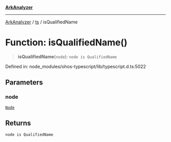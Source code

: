 [**ArkAnalyzer**](../../../../README.md)

***

[ArkAnalyzer](../../../../globals.md) / [ts](../README.md) / isQualifiedName

# Function: isQualifiedName()

> **isQualifiedName**(`node`): `node is QualifiedName`

Defined in: node\_modules/ohos-typescript/lib/typescript.d.ts:5022

## Parameters

### node

[`Node`](../interfaces/Node.md)

## Returns

`node is QualifiedName`
